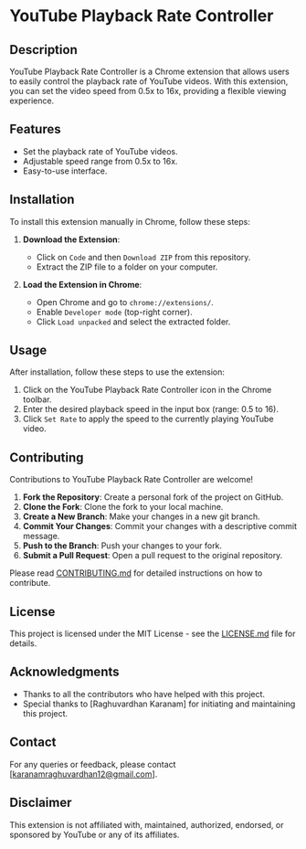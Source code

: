 # YouTube Playback Rate Controller

## Description
YouTube Playback Rate Controller is a Chrome extension that allows users to easily control the playback rate of YouTube videos. With this extension, you can set the video speed from 0.5x to 16x, providing a flexible viewing experience.

## Features
- Set the playback rate of YouTube videos.
- Adjustable speed range from 0.5x to 16x.
- Easy-to-use interface.

## Installation
To install this extension manually in Chrome, follow these steps:

1. **Download the Extension**: 
   - Click on `Code` and then `Download ZIP` from this repository.
   - Extract the ZIP file to a folder on your computer.

2. **Load the Extension in Chrome**:
   - Open Chrome and go to `chrome://extensions/`.
   - Enable `Developer mode` (top-right corner).
   - Click `Load unpacked` and select the extracted folder.

## Usage
After installation, follow these steps to use the extension:

1. Click on the YouTube Playback Rate Controller icon in the Chrome toolbar.
2. Enter the desired playback speed in the input box (range: 0.5 to 16).
3. Click `Set Rate` to apply the speed to the currently playing YouTube video.

## Contributing
Contributions to YouTube Playback Rate Controller are welcome!

1. **Fork the Repository**: Create a personal fork of the project on GitHub.
2. **Clone the Fork**: Clone the fork to your local machine.
3. **Create a New Branch**: Make your changes in a new git branch.
4. **Commit Your Changes**: Commit your changes with a descriptive commit message.
5. **Push to the Branch**: Push your changes to your fork.
6. **Submit a Pull Request**: Open a pull request to the original repository.

Please read [CONTRIBUTING.md](CONTRIBUTING.md) for detailed instructions on how to contribute.

## License
This project is licensed under the MIT License - see the [LICENSE.md](LICENSE.md) file for details.

## Acknowledgments
- Thanks to all the contributors who have helped with this project.
- Special thanks to [Raghuvardhan Karanam] for initiating and maintaining this project.

## Contact
For any queries or feedback, please contact [karanamraghuvardhan12@gmail.com].

## Disclaimer
This extension is not affiliated with, maintained, authorized, endorsed, or sponsored by YouTube or any of its affiliates.
